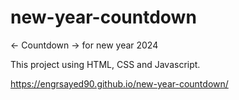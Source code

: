 # new-year-countdown
<- Countdown -> for new year 2024

This project using HTML, CSS and Javascript. 

https://engrsayed90.github.io/new-year-countdown/
